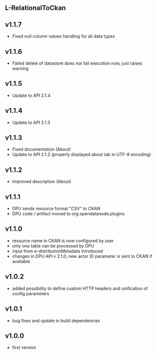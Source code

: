L-RelationalToCkan
----------

v1.1.7
---
* Fixed null column values handling for all data types

v1.1.6
---
* Failed delete of datastore does not fail execution now, just raises warning

v1.1.5
---
* Update to API 2.1.4

v1.1.4
---
* Update to API 2.1.3

v1.1.3
---
* Fixed documentation (About)
* Update to API 2.1.2 (properly displayed about tab in UTF-8 encoding)

v1.1.2
---
* Improved description (About)

v1.1.1
---
* DPU sends resource format "CSV" to CKAN
* DPU code / artifact moved to org.opendatanode.plugins

v1.1.0
---
* resource name in CKAN is now configured by user
* only one table can be processed by DPU
* input from e-distributionMetadata introduced
* changes in DPU API v 2.1.0, new actor ID parameter is sent to CKAN if available

v1.0.2
---
* added possibility to define custom HTTP headers and unification of config parameters

v1.0.1
---
* bug fixes and update in build dependencies

v1.0.0
---
* first version